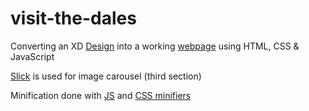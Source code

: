 # visit-the-dales
Converting an XD [Design](https://xd.adobe.com/view/c74a0e80-58d6-4cd3-952d-0577bd0c5332-9219/specs/) into a working [webpage](https://visit-the-dales.netlify.app) using HTML, CSS & JavaScript

[Slick](https://kenwheeler.github.io/slick/) is used for image carousel (third section)

Minification done with [JS](https://javascript-minifier.com/) and [CSS minifiers](https://cssminifier.com/)